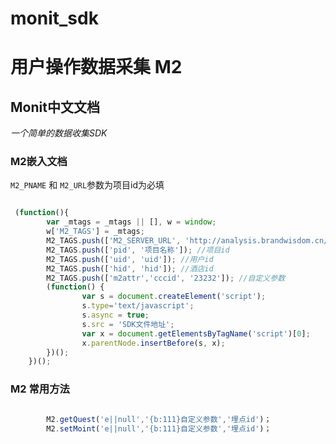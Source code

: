 # monit_sdk
用户操作数据采集
M2
============

## Monit中文文档
*一个简单的数据收集SDK*

### M2嵌入文档

 `M2_PNAME` 和 `M2_URL`参数为项目id为必填

```js

 (function(){
        var _mtags = _mtags || [], w = window;
        w['M2_TAGS'] = _mtags;
        M2_TAGS.push(['M2_SERVER_URL', 'http://analysis.brandwisdom.cn/m.gif']); //数据输出URL
        M2_TAGS.push(['pid', '项目名称']); //项目id
        M2_TAGS.push(['uid', 'uid']); //用户id
        M2_TAGS.push(['hid', 'hid']); //酒店id
        M2_TAGS.push(['m2attr','cccid', '23232']); //自定义参数
        (function() {
                var s = document.createElement('script');
                s.type='text/javascript';
                s.async = true;
                s.src = 'SDK文件地址';
                var x = document.getElementsByTagName('script')[0];
                x.parentNode.insertBefore(s, x);
        })();
    })();

```

### M2 常用方法

```js

        M2.getQuest('e||null','{b:111}自定义参数','埋点id')；
        M2.setMoint('e||null','{b:111}自定义参数','埋点id')；

```